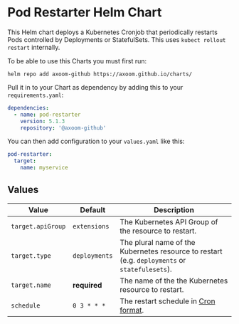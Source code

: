 # Pod Restarter Helm Chart

This Helm chart deploys a Kubernetes Cronjob that periodically restarts Pods controlled by Deployments or StatefulSets. This uses `kubect rollout restart` internally.

To be able to use this Charts you must first run:

    helm repo add axoom-github https://axoom.github.io/charts/

Pull it in to your Chart as dependency by adding this to your `requirements.yaml`:

```yaml
dependencies:
  - name: pod-restarter
    version: 5.1.3
    repository: '@axoom-github'
```

You can then add configuration to your `values.yaml` like this:

```yaml
pod-restarter:
  target:
    name: myservice
```

## Values

| Value             | Default       | Description                                                                                    |
|-------------------|---------------|------------------------------------------------------------------------------------------------|
| `target.apiGroup` | `extensions`  | The Kubernetes API Group of the  resource to restart.                                          |
| `target.type`     | `deployments` | The plural name of the Kubernetes resource to restart (e.g. `deployments` or `statefulesets`). |
| `target.name`     | __required__  | The name of the the Kubernetes resource to restart.                                            |
| `schedule`        | `0 3 * * *`   | The restart schedule in [Cron format](https://en.wikipedia.org/wiki/Cron).                     |

